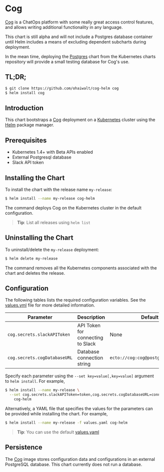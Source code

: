 # Cog

[Cog](https://operable.io) is a ChatOps platform with some really great access control features, and allows writing additional functionality in any language.

This chart is still alpha and will not include a Postgres database container until Helm includes a means of excluding dependent subcharts during deployment.

In the mean time, deploying the [Postgres](https://github.com/kubernetes/charts/tree/master/stable/postgresql) chart from the Kubernetes charts repository will provide a small testing database for Cog's use.

## TL;DR;

```bash
$ git clone https://github.com/ohaiwalt/cog-helm cog
$ helm install cog
```

## Introduction

This chart bootstraps a [Cog](https://github.com/operable/cog) deployment on a [Kubernetes](http://kubernetes.io) cluster using the [Helm](https://helm.sh) package manager.

## Prerequisites

- Kubernetes 1.4+ with Beta APIs enabled
- External Postgresql database
- Slack API token

## Installing the Chart

To install the chart with the release name `my-release`:

```bash
$ helm install --name my-release cog-helm
```

The command deploys Cog on the Kubernetes cluster in the default configuration.

> **Tip**: List all releases using `helm list`

## Uninstalling the Chart

To uninstall/delete the `my-release` deployment:

```bash
$ helm delete my-release
```

The command removes all the Kubernetes components associated with the chart and deletes the release.

## Configuration

The following tables lists the required configuration variables. See the [values.yml](values.yml) file for more detailed information.

| Parameter                  | Description                                | Default                                                    |
| -----------------------    | ----------------------------------         | ---------------------------------------------------------- |
| `cog.secrets.slackAPIToken`                   | API Token for connecting to Slack | None |
| `cog.secrets.cogDatabaseURL`                | Database connection string | `ecto://cog:cog@postgres:5432/cog` |


Specify each parameter using the `--set key=value[,key=value]` argument to `helm install`. For example,

```bash
$ helm install --name my-release \
  --set cog.secrets.slackAPIToken=token,cog.secrets.cogDatabaseURL=connection \
    cog-helm
```

Alternatively, a YAML file that specifies the values for the parameters can be provided while installing the chart. For example,

```bash
$ helm install --name my-release -f values.yaml cog-helm
```

> **Tip**: You can use the default [values.yaml](values.yaml)

## Persistence

The [Cog](https://github.com/operable/cog) image stores configuration data and configurations in an external PostgreSQL database. This chart currently does not run a database.
